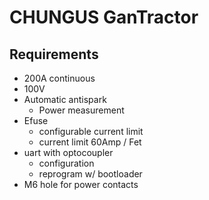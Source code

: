 # CHUNGUS GanTractor
## Requirements
- 200A continuous 
- 100V 
- Automatic antispark
    - Power measurement
- Efuse
    - configurable current limit
    - current limit 60Amp  / Fet
- uart with optocoupler
    - configuration
    - reprogram w/ bootloader
- M6 hole for power contacts


